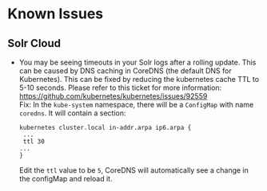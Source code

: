<!--
    Licensed to the Apache Software Foundation (ASF) under one or more
    contributor license agreements.  See the NOTICE file distributed with
    this work for additional information regarding copyright ownership.
    The ASF licenses this file to You under the Apache License, Version 2.0
    the "License"); you may not use this file except in compliance with
    the License.  You may obtain a copy of the License at

        http://www.apache.org/licenses/LICENSE-2.0

    Unless required by applicable law or agreed to in writing, software
    distributed under the License is distributed on an "AS IS" BASIS,
    WITHOUT WARRANTIES OR CONDITIONS OF ANY KIND, either express or implied.
    See the License for the specific language governing permissions and
    limitations under the License.
 -->

# Known Issues

## Solr Cloud

- You may be seeing timeouts in your Solr logs after a rolling update.
  This can be caused by DNS caching in CoreDNS (the default DNS for Kubernetes).
  This can be fixed by reducing the kubernetes cache TTL to 5-10 seconds.
  Please refer to this ticket for more information: https://github.com/kubernetes/kubernetes/issues/92559
  \
  Fix: In the `kube-system` namespace, there will be a `ConfigMap` with name `coredns`. It will contain a section:
  ```
  kubernetes cluster.local in-addr.arpa ip6.arpa {
   ...
   ttl 30
  ...
  }
  ```
  Edit the `ttl` value to be `5`, CoreDNS will automatically see a change in the configMap and reload it.